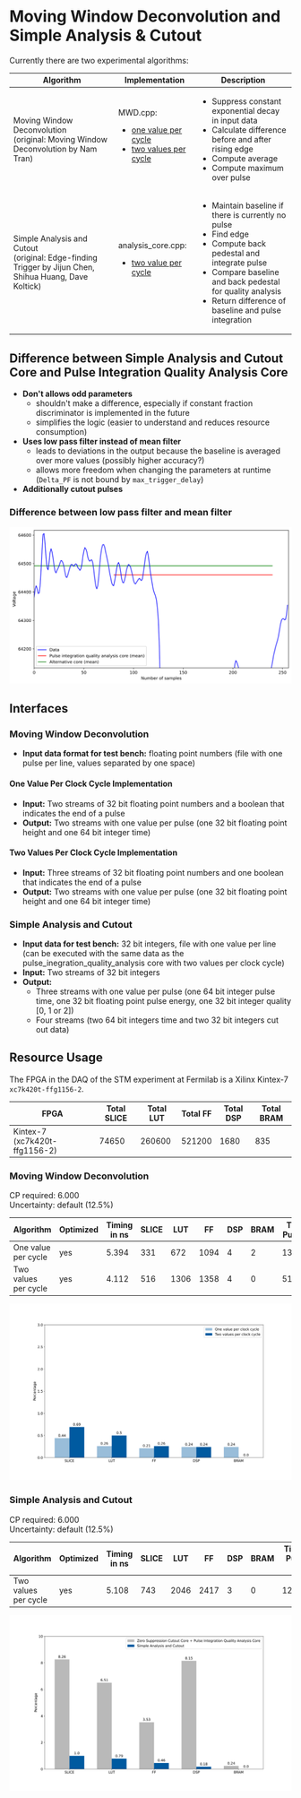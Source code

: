 # Moving Window Deconvolution and Simple Analysis & Cutout
Currently there are two experimental algorithms:

Algorithm | Implementation | Description
---|---|---
Moving Window Deconvolution <br> (original: Moving Window Deconvolution by Nam Tran) | MWD.cpp: <ul><li> [one value per cycle](MWD_one_value_per_cycle/MWD.cpp) </li><li> [two values per cycle](MWD_two_values_per_cycle/MWD.cpp) </li></ul> | <ul><li> Suppress constant exponential decay in input data </li><li> Calculate difference before and after rising edge </li><li> Compute average </li> <li> Compute maximum over pulse </li></ul>
Simple Analysis and Cutout <br> (original: Edge-finding Trigger by Jijun Chen, Shihua Huang, Dave Koltick) | analysis_core.cpp: <ul><li> [two value per cycle](simple_analysis_and_cutout_core/analysis_core.cpp) </li></ul> | <ul><li> Maintain baseline if there is currently no pulse </li><li> Find edge </li><li> Compute back pedestal and integrate pulse </li><li> Compare baseline and back pedestal for quality analysis </li><li> Return difference of baseline and pulse integration </li></ul>

## Difference between Simple Analysis and Cutout Core and Pulse Integration Quality Analysis Core
* **Don't allows odd parameters**
    * shouldn't make a difference, especially if constant fraction discriminator is implemented in the future
    * simplifies the logic (easier to understand and reduces resource consumption)
* **Uses low pass filter instead of mean filter**
    * leads to deviations in the output because the baseline is averaged over more values (possibly higher accuracy?)
    * allows more freedom when changing the parameters at runtime (`Delta_PF` is not bound by `max_trigger_delay`)
* **Additionally cutout pulses**

### Difference between low pass filter and mean filter
![~Baseline calculation for Simple Analysis and Cutout Core and Pulse Integration Quality Analysis Core~](img/baseline_calculation_analysis.svg "Baseline calculation for Simple Analysis and Cutout Core and Pulse Integration Quality Analysis Core")

## Interfaces
### Moving Window Deconvolution
* **Input data format for test bench:** floating point numbers (file with one pulse per line, values separated by one space)

#### One Value Per Clock Cycle Implementation
* **Input:** Two streams of 32 bit floating point numbers and a boolean that indicates the end of a pulse
* **Output:** Two streams with one value per pulse (one 32 bit floating point height and one 64 bit integer time)

#### Two Values Per Clock Cycle Implementation
* **Input:**  Three streams of 32 bit floating point numbers and one boolean that indicates the end of a pulse
* **Output:**  Two streams with one value per pulse (one 32 bit floating point height and one 64 bit integer time)

### Simple Analysis and Cutout
* **Input data for test bench:** 32 bit integers, file with one value per line (can be executed with the same data as the pulse_inegration_quality_analysis core with two values per clock cycle)
* **Input:**  Two streams of 32 bit integers
* **Output:**  
    * Three streams with one value per pulse (one 64 bit integer pulse time, one 32 bit floating point pulse energy, one 32 bit integer quality [0, 1 or 2])
    * Four streams (two 64 bit integers time and two 32 bit integers cut out data)

## Resource Usage

The FPGA in the DAQ of the STM experiment at Fermilab is a Xilinx Kintex-7 `xc7k420t-ffg1156-2`.

FPGA | Total SLICE | Total LUT | Total FF | Total DSP | Total BRAM
---|---|---|---|---|---
Kintex-7 (xc7k420t-ffg1156-2) | 74650 | 260600 | 521200 | 1680 | 835

### Moving Window Deconvolution

CP required: 6.000 <br>
Uncertainty: default (12.5%)

Algorithm | Optimized | Timing in ns | SLICE | LUT | FF | DSP | BRAM | Time per Pulse in ns
---|---|---|---|---|---|---|---|---
One value per cycle | yes | 5.394 | 331 | 672 | 1094 | 4 | 2 | 13490.394
Two values per cycle | yes | 4.112 | 516 | 1306 | 1358 | 4 | 0 | 5142.056

![~Resource Usage in percentage~](img/xc7k420t_ffg1156_2_moving_window_deconvolution.svg "Resource usage in percentage")

### Simple Analysis and Cutout

CP required: 6.000 <br>
Uncertainty: default (12.5%)

Algorithm | Optimized | Timing in ns | SLICE | LUT | FF | DSP | BRAM | Time per Pulse in ns
---|---|---|---|---|---|---|---|---
Two values per cycle | yes | 5.108 | 743 | 2046 | 2417 | 3 | 0 | 1282.108

![~Resource usage in percentage~](img/xc7k420t_ffg1156_2_comparison_simple_analysis_and_cutout.svg  "Resource usage in percentage")
